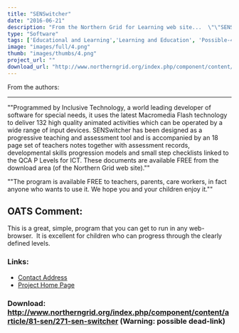 ```yaml
---
title: "SENSwitcher"
date: "2016-06-21"
description: "From the Northern Grid for Learning web site...  \"\"SENSwitcher is a suite of programs designed to help teach early ICT skills to people with profound and multiple learning difficulties, those who need to develop skills with assistive input devices and very young children new to computers. It is, we believe the first time anyone anywhere has developed an online switch enabled application which targets ICT skills from purely experiential through cause and effect, switch building, timed activation, targeting and row scanning."
type: "Software"
tags: ['Educational and Learning','Learning and Education', 'Possible-404']
image: "images/full/4.png"
thumb: "images/thumbs/4.png"
project_url: ""
download_url: "http://www.northerngrid.org/index.php/component/content/article/81-sen/271-sen-switcher"
---
```

From the authors:  

--------------------

""Programmed by Inclusive Technology, a world leading developer of software for special needs, it uses the latest Macromedia Flash technology to deliver 132 high quality animated activities which can be operated by a wide range of input devices. SENSwitcher has been designed as a progressive teaching and assessment tool and is accompanied by an 18 page set of teachers notes together with assessment records, developmental skills progression models and small step checklists linked to the QCA P Levels for ICT. These documents are available FREE from the download area (of the Northern Grid web site).""

""The program is available FREE to teachers, parents, care workers, in fact anyone who wants to use it. We hope you and your children enjoy it.""

OATS Comment:
-------------

This is a great, simple, program that you can get to run in any web-browser.  It is excellent for children who can progress through the clearly defined levels.

### Links:
- <a href="mailto:ianbean@ntlworld.com">Contact Address</a>
- <a href="http://www.northerngrid.org/index.php/component/content/article/81-sen/271-sen-switcher">Project Home Page</a>

### Download: http://www.northerngrid.org/index.php/component/content/article/81-sen/271-sen-switcher (Warning: possible dead-link)